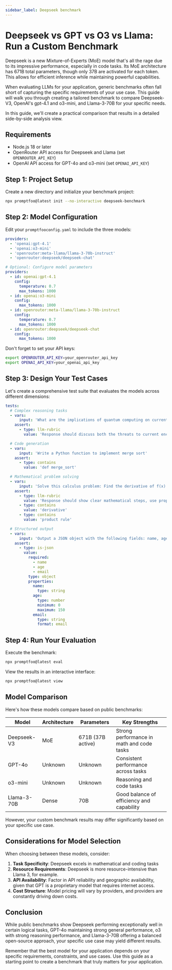 ```yaml
---
sidebar_label: Deepseek benchmark
---
```


# Deepseek vs GPT vs O3 vs Llama: Run a Custom Benchmark

Deepseek is a new Mixture-of-Experts (MoE) model that's all the rage due to its impressive performance, especially in code tasks. Its MoE architecture has 671B total parameters, though only 37B are activated for each token. This allows for efficient inference while maintaining powerful capabilities.

When evaluating LLMs for your application, generic benchmarks often fall short of capturing the specific requirements of your use case. This guide will walk you through creating a tailored benchmark to compare Deepseek-V3, OpenAI's gpt-4.1 and o3-mini, and Llama-3-70B for your specific needs.

In this guide, we'll create a practical comparison that results in a detailed side-by-side analysis view.

## Requirements

- Node.js 18 or later
- OpenRouter API access for Deepseek and Llama (set `OPENROUTER_API_KEY`)
- OpenAI API access for GPT-4o and o3-mini (set `OPENAI_API_KEY`)

## Step 1: Project Setup

Create a new directory and initialize your benchmark project:

```sh
npx promptfoo@latest init --no-interactive deepseek-benchmark
```

## Step 2: Model Configuration

Edit your `promptfooconfig.yaml` to include the three models:

```yaml title="promptfooconfig.yaml"
providers:
  - 'openai:gpt-4.1'
  - 'openai:o3-mini'
  - 'openrouter:meta-llama/llama-3-70b-instruct'
  - 'openrouter:deepseek/deepseek-chat'

# Optional: Configure model parameters
providers:
  - id: openai:gpt-4.1
    config:
      temperature: 0.7
      max_tokens: 1000
  - id: openai:o3-mini
    config:
      max_tokens: 1000
  - id: openrouter:meta-llama/llama-3-70b-instruct
    config:
      temperature: 0.7
      max_tokens: 1000
  - id: openrouter:deepseek/deepseek-chat
    config:
      max_tokens: 1000
```

Don't forget to set your API keys:

```sh
export OPENROUTER_API_KEY=your_openrouter_api_key
export OPENAI_API_KEY=your_openai_api_key
```

## Step 3: Design Your Test Cases

Let's create a comprehensive test suite that evaluates the models across different dimensions:

```yaml
tests:
  # Complex reasoning tasks
  - vars:
      input: 'What are the implications of quantum computing on current cryptography systems?'
    assert:
      - type: llm-rubric
        value: 'Response should discuss both the threats to current encryption and potential solutions'

  # Code generation
  - vars:
      input: 'Write a Python function to implement merge sort'
    assert:
      - type: contains
        value: 'def merge_sort'

  # Mathematical problem solving
  - vars:
      input: 'Solve this calculus problem: Find the derivative of f(x) = x^3 * ln(x)'
    assert:
      - type: llm-rubric
        value: 'Response should show clear mathematical steps, use proper calculus notation, and arrive at the correct answer: 3x^2*ln(x) + x^2'
      - type: contains
        value: 'derivative'
      - type: contains
        value: 'product rule'

  # Structured output
  - vars:
      input: 'Output a JSON object with the following fields: name, age, and email'
    assert:
      - type: is-json
        value:
          required:
            - name
            - age
            - email
          type: object
          properties:
            name:
              type: string
            age:
              type: number
              minimum: 0
              maximum: 150
            email:
              type: string
              format: email
```

## Step 4: Run Your Evaluation

Execute the benchmark:

```sh
npx promptfoo@latest eval
```

View the results in an interactive interface:

```sh
npx promptfoo@latest view
```

## Model Comparison

Here's how these models compare based on public benchmarks:

| Model       | Architecture | Parameters        | Key Strengths                             |
| ----------- | ------------ | ----------------- | ----------------------------------------- |
| Deepseek-V3 | MoE          | 671B (37B active) | Strong performance in math and code tasks |
| GPT-4o      | Unknown      | Unknown           | Consistent performance across tasks       |
| o3-mini     | Unknown      | Unknown           | Reasoning and code tasks                  |
| Llama-3-70B | Dense        | 70B               | Good balance of efficiency and capability |

However, your custom benchmark results may differ significantly based on your specific use case.

## Considerations for Model Selection

When choosing between these models, consider:

1. **Task Specificity**: Deepseek excels in mathematical and coding tasks
2. **Resource Requirements**: Deepseek is more resource-intensive than Llama 3, for example.
3. **API Availability**: Factor in API reliability and geographic availability, given that GPT is a proprietary model that requires internet access.
4. **Cost Structure**: Model pricing will vary by providers, and providers are constantly driving down costs.

## Conclusion

While public benchmarks show Deepseek performing exceptionally well in certain logical tasks, GPT-4o maintaining strong general performance, o3 with strong reasoning performance, and Llama-3-70B offering a balanced open-source approach, your specific use case may yield different results.

Remember that the best model for your application depends on your specific requirements, constraints, and use cases. Use this guide as a starting point to create a benchmark that truly matters for your application.
